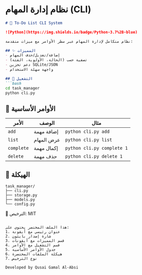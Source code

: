 # نظام إدارة المهام (CLI)

```markdown
# 📝 To-Do List CLI System

![Python](https://img.shields.io/badge/Python-3.7%2B-blue)

نظام متكامل لإدارة المهام عبر سطر الأوامر مع ميزات متقدمة:

## ✨ المميزات
- إضافة/تعديل/حذف المهام
- تصفية حسب (الحالة، الأولوية، الفئة)
- دعم تخزين SQLite/JSON
- واجهة سهلة الاستخدام

## 🚀 التشغيل
```bash
cd task_manager
python cli.py
```

## 🔧 الأوامر الأساسية
| الأمر | الوصف | مثال |
|-------|-------|-------|
| `add` | إضافة مهمة | `python cli.py add` |
| `list` | عرض المهام | `python cli.py list` |
| `complete` | إكمال مهمة | `python cli.py complete 1` |
| `delete` | حذف مهمة | `python cli.py delete 1` |

## 📂 الهيكلة
```
task_manager/
├── cli.py
├── storage.py
├── models.py
└── config.py
```

📜 الترخيص: MIT
```

هذا الملف المختصر يحتوي على:
1. عنوان رئيسي مع أيقونة
2. شارة إصدار بايثون
3. قسم المميزات مع أيقونات
4. قسم التشغيل مع الأوامر
5. جدول الأوامر الأساسية
6. هيكلة الملفات المختصرة
7. نوع الترخيص

Developed by Qusai Gamal Al-Absi
